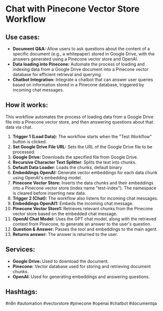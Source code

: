 # Chat with Pinecone Vector Store Workflow

## Use cases:

- **Document Q&A:** Allow users to ask questions about the content of a specific document (e.g., a whitepaper) stored in Google Drive, with the answers generated using a Pinecone vector store and OpenAI.
- **Data loading into Pinecone:** Automate the process of loading and indexing data from a Google Drive document into a Pinecone vector database for efficient retrieval and querying.
- **Chatbot Integration:** Integrate a chatbot that can answer user queries based on information stored in a Pinecone database, triggered by incoming chat messages.

## How it works:

This workflow automates the process of loading data from a Google Drive file into a Pinecone vector store, and then answering questions about that data via chat.

1.  **Trigger 1 (Load Data):** The workflow starts when the "Test Workflow" button is clicked.
2.  **Set Google Drive File URL:** Sets the URL of the Google Drive file to be processed.
3.  **Google Drive:** Downloads the specified file from Google Drive.
4.  **Recursive Character Text Splitter**: Splits the text into chunks.
5.  **Default Data Loader**: Loads the chunks, default binary
6.  **Embeddings OpenAI:** Generate vector embeddings for each data chunk using OpenAI's embedding model.
7.  **Pinecone Vector Store:** Inserts the data chunks and their embeddings into a Pinecone vector store (index name "test-index"). The namespace is cleared before inserting new data.
8.  **Trigger 2 (Chat):** The workflow also listens for incoming chat messages.
9.  **Embeddings OpenAI1:** Embeds the incoming chat message.
10. **Pinecone Vector Store1:** Retrieves relevant chunks from the Pinecone vector store based on the embedded chat message.
11. **OpenAI Chat Model:**  Uses the GPT chat model, along with the retrieved context from Pinecone, to generate an answer to the user's question.
12. **Question & Answer:** Passes the tool and embeddings to the main agent.
13. **Returns answer:** The answer is returned to the user.

## Services:

-   **Google Drive:** Used to download the document.
-   **Pinecone:** Vector database used for storing and retrieving document chunks.
-   **OpenAI:** Used for generating embeddings and answering questions.

## Hashtags:

#n8n #automation #vectorstore #pinecone #openai #chatbot #documentqa
